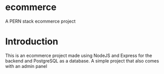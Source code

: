 # ecommerce
A PERN stack ecommerce project

# Introduction
This is an ecommerce project made using NodeJS and Express for the backend and PostgreSQL as a database.
A simple project that also comes with an admin panel
